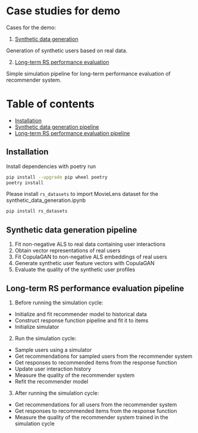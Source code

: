 # Case studies for demo
Cases for the demo:
1. [Synthetic data generation](https://github.com/monkey0head/Sim4Rec/blob/demo/demo/synthetic_data_generation.ipynb)

Generation of synthetic users based on real data.

2. [Long-term RS performance evaluation](https://github.com/monkey0head/Sim4Rec/blob/demo/demo/rs_performance_evaluation.ipynb)

Simple simulation pipeline for long-term performance evaluation of recommender system. 

# Table of contents

* [Installation](#installation)
* [Synthetic data generation pipeline](#synthetic-data-generation-pipeline)
* [Long-term RS performance evaluation pipeline](#long-term-RS-performance-evaluation-pipeline)

## Installation

Install dependencies with poetry run

```bash
pip install --upgrade pip wheel poetry
poetry install
```

Please install `rs_datasets` to import MovieLens dataset for the synthetic_data_generation.ipynb
```bash
pip install rs_datasets
```

## Synthetic data generation pipeline
1. Fit non-negative ALS to real data containing user interactions
2. Obtain vector representations of real users
3. Fit CopulaGAN to non-negative ALS embeddings of real users
4. Generate synthetic user feature vectors with CopulaGAN
5. Evaluate the quality of the synthetic user profiles

## Long-term RS performance evaluation pipeline
1. Before running the simulation cycle:
 - Initialize and fit recommender model to historical data
 - Construct response function pipeline and fit it to items
 - Initialize simulator
2. Run the simulation cycle: 
 - Sample users using a simulator
 - Get recommendations for sampled users from the recommender system
 - Get responses to recommended items from the response function
 - Update user interaction history
 - Measure the quality of the recommender system
 - Refit the recommender model
3. After running the simulation cycle:
 - Get recommendations for all users from the recommender system
 - Get responses to recommended items from the response function
 - Measure the quality of the recommender system trained in the simulation cycle
 